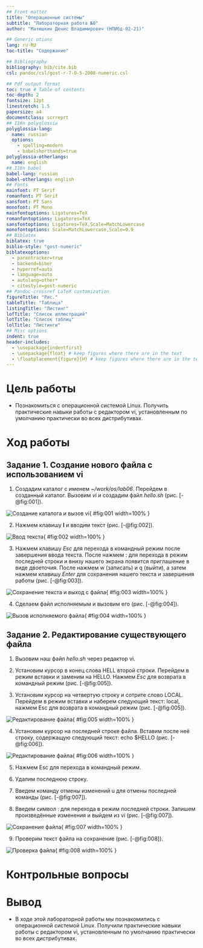 ```yaml
---
## Front matter
title: "Операционные системы"
subtitle: "Лабораторная работа №8"
author: "Матюшкин Денис Владимирович (НПИбд-02-21)"

## Generic otions
lang: ru-RU
toc-title: "Содержание"

## Bibliography
bibliography: bib/cite.bib
csl: pandoc/csl/gost-r-7-0-5-2008-numeric.csl

## Pdf output format
toc: true # Table of contents
toc-depth: 2
fontsize: 12pt
linestretch: 1.5
papersize: a4
documentclass: scrreprt
## I18n polyglossia
polyglossia-lang:
  name: russian
  options:
	- spelling=modern
	- babelshorthands=true
polyglossia-otherlangs:
  name: english
## I18n babel
babel-lang: russian
babel-otherlangs: english
## Fonts
mainfont: PT Serif
romanfont: PT Serif
sansfont: PT Sans
monofont: PT Mono
mainfontoptions: Ligatures=TeX
romanfontoptions: Ligatures=TeX
sansfontoptions: Ligatures=TeX,Scale=MatchLowercase
monofontoptions: Scale=MatchLowercase,Scale=0.9
## Biblatex
biblatex: true
biblio-style: "gost-numeric"
biblatexoptions:
  - parentracker=true
  - backend=biber
  - hyperref=auto
  - language=auto
  - autolang=other*
  - citestyle=gost-numeric
## Pandoc-crossref LaTeX customization
figureTitle: "Рис."
tableTitle: "Таблица"
listingTitle: "Листинг"
lofTitle: "Список иллюстраций"
lotTitle: "Список таблиц"
lolTitle: "Листинги"
## Misc options
indent: true
header-includes:
  - \usepackage{indentfirst}
  - \usepackage{float} # keep figures where there are in the text
  - \floatplacement{figure}{H} # keep figures where there are in the text
---
```


# Цель работы

- Познакомиться с операционной системой Linux. Получить практические навыки работы с редактором vi, установленным по умолчанию практически во всех дистрибутивах.

# Ход работы

## Задание 1. Создание нового файла с использованием vi

1. Создадим каталог с именем *~/work/os/lab06*. Перейдем в созданный каталог. Вызовим *vi* и создадим файл *hello.sh* (рис. [-@fig:001]). 

![Создание каталога и вызов vi](image/1.png){ #fig:001 width=100% }

2. Нажмем клавишу **I** и вводим текст (рис. [-@fig:002]). 

![Ввод текста](image/2.png){ #fig:002 width=100% }

3. Нажмем клавишу *Esc* для перехода в командный режим после завершения ввода текста. После нажмем : для перехода в режим последней строки и внизу нашего экрана появится приглашение в виде двоеточия. После нажмем w (записать) и q (выйти), а затем нажмем клавишу *Enter* для сохранения нашего текста и завершения работы (рис. [-@fig:003]).

![Сохранение текста и выход с файла](image/3.png){ #fig:003 width=100% }

4. Сделаем файл исполняемым и вызовим его (рис. [-@fig:004]).

![Вызов исполняемого файла](image/4.png){ #fig:004 width=100% }

## Задание 2. Редактирование существующего файла

1. Вызовим наш файл *hello.sh* через редактор vi.

2. Установим курсор в конец слова HELL второй строки. Перейдем в режим вставки и заменим на HELLO. Нажмем *Esc* для возврата в командный режим (рис. [-@fig:005]).

3. Установим курсор на четвертую строку и сотрите слово LOCAL. Перейдем в режим вставки и наберем следующий текст: local, нажмем Esc для возврата в командный режим (рис. [-@fig:005]).

![Редактирование файла](image/5.png){ #fig:005 width=100% }

4. Установим курсор на последней строке файла. Вставим после неё строку, содержащую следующий текст: echo $HELLO (рис. [-@fig:006]).

![Редактирование файла](image/6.png){ #fig:006 width=100% }

5. Нажмем Esc для перехода в командный режим.

6. Удалим последнюю строку.

7. Введем команду отмены изменений u для отмены последней команды (рис. [-@fig:007]).

8. Введем символ : для перехода в режим последней строки. Запишем произведённые изменения и выйдем из vi (рис. [-@fig:007]).

![Сохранение файла](image/7.png){ #fig:007 width=100% }

9. Проверим текст файла на сохранение (рис. [-@fig:008]).

![Проверка файла](image/8.jpg){ #fig:008 width=100% }

# Контрольные вопросы



# Вывод

- В ходе этой лабораторной работы мы познакомились с операционной системой Linux. Получили практические навыки работы с редактором vi, установленным по умолчанию практически во всех дистрибутивах.
